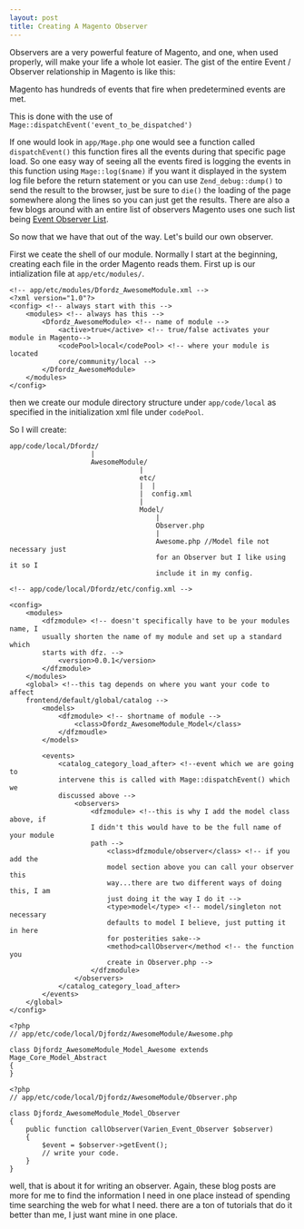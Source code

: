 ```yaml
---
layout: post
title: Creating A Magento Observer
---
```


Observers are a very powerful feature of Magento, and one, when used properly,
will make your life a whole lot easier.  The gist of the entire Event /
Observer relationship in Magento is like this:

Magento has hundreds of events that fire when predetermined events are met.

This is done with the use of `Mage::dispatchEvent('event_to_be_dispatched')`

If one would look in `app/Mage.php` one would see a function called
`dispatchEvent()` this function fires all the events during that specific page
load.  So one easy way of seeing all the events fired is logging the events in
this function using `Mage::log($name)` if you want it displayed in the system log file 
before the return statement or you can use `Zend_debug::dump()` to send the result to the browser, just be sure to `die()`
the loading of the page somewhere along the lines so you can just get the
results.  There are also a few blogs around with an entire list of observers
Magento uses one such list being [Event Observer
List](https://huztechbuzz.wordpress.com/2014/09/03/magento-event-observer-list/).

So now that we have that out of the way. Let's build our own observer.

First we ceate the shell of our module.  Normally I start at the beginning,
creating each file in the order Magento reads them.  First up is our
intialization file at `app/etc/modules/`.

~~~
<!-- app/etc/modules/Dfordz_AwesomeModule.xml -->
<?xml version="1.0"?>
<config> <!-- always start with this -->
    <modules> <!-- always has this -->
        <Dfordz_AwesomeModule> <!-- name of module -->
            <active>true</active> <!-- true/false activates your module in Magento--> 
            <codePool>local</codePool> <!-- where your module is located
            core/community/local -->
        </Dfordz_AwesomeModule>
    </modules>
</config>
~~~

then we create our module directory structure under `app/code/local` as
specified in the initialization xml file under `codePool`.

So I will create:

~~~
app/code/local/Dfordz/
                    |
                    AwesomeModule/
                                |
                                etc/
                                |  |
                                |  config.xml
                                |
                                Model/
                                    |
                                    Observer.php
                                    |
                                    Awesome.php //Model file not necessary just
                                    for an Observer but I like using it so I
                                    include it in my config.
~~~

~~~
<!-- app/code/local/Dfordz/etc/config.xml -->

<config>
    <modules>
        <dfzmodule> <!-- doesn't specifically have to be your modules name, I
        usually shorten the name of my module and set up a standard which
        starts with dfz. -->
            <version>0.0.1</version>
        </dfzmodule>
    </modules>
    <global> <!--this tag depends on where you want your code to affect
    frontend/default/global/catalog -->
        <models>
            <dfzmodule> <!-- shortname of module -->
                <class>Dfordz_AwesomeModule_Model</class>
            </dfzmoudle>
        </models>

        <events>
            <catalog_category_load_after> <!--event which we are going to
            intervene this is called with Mage::dispatchEvent() which we
            discussed above -->
                <observers>
                    <dfzmodule> <!--this is why I add the model class above, if
                    I didn't this would have to be the full name of your module
                    path -->
                        <class>dfzmodule/observer</class> <!-- if you add the
                        model section above you can call your observer this
                        way...there are two different ways of doing this, I am
                        just doing it the way I do it -->
                        <type>model</type> <!-- model/singleton not necessary
                        defaults to model I believe, just putting it in here
                        for posterities sake-->
                        <method>callObserver</method <!-- the function you
                        create in Observer.php -->
                    </dfzmodule>
                </observers>
            </catalog_category_load_after>
        </events>
    </global>
</config>

~~~


~~~
<?php
// app/etc/code/local/Djfordz/AwesomeModule/Awesome.php

class Djfordz_AwesomeModule_Model_Awesome extends Mage_Core_Model_Abstract
{
}
~~~

~~~
<?php
// app/etc/code/local/Djfordz/AwesomeModule/Observer.php

class Djfordz_AwesomeModule_Model_Observer
{
    public function callObserver(Varien_Event_Observer $observer)
    {
        $event = $observer->getEvent();
        // write your code.
    }
}

~~~

well, that is about it for writing an observer. Again, these blog posts are
more for me to find the information I need in one place instead of spending
time searching the web for what I need.  there are a ton of tutorials that do
it better than me, I just want mine in one place.
